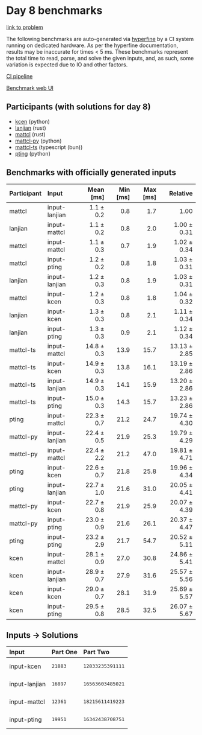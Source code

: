 # Day 8 benchmarks

[link to problem](https://adventofcode.com/2023/day/8)

The following benchmarks are auto-generated via
[hyperfine](https://github.com/sharkdp/hyperfine) by a CI system running on
dedicated hardware. As per the hyperfine documentation, results may be
inaccurate for times < 5 ms. These benchmarks represent the total time to read,
parse, and solve the given inputs, and, as such, some variation is expected due
to IO and other factors.

[CI pipeline](http://ci.papercode.net:8080/teams/main/pipelines/aoc2023)

[Benchmark web UI](https://aoc.ancalagon.black)


## Participants (with solutions for day 8)

- [kcen](https://github.com/kcen/aoc2023) (python)
- [lanjian](https://github.com/lanjian/aoc-2023) (rust)
- [mattcl](https://github.com/mattcl/aoc2023) (rust)
- [mattcl-py](https://github.com/mattcl/aoc2023-py) (python)
- [mattcl-ts](https://github.com/mattcl/aoc2023-js) (typescript (bun))
- [pting](https://github.com/pting/aoc2023) (python)


## Benchmarks with officially generated inputs

| Participant | Input | Mean [ms] | Min [ms] | Max [ms] | Relative |
|:---|:---|---:|---:|---:|---:|
| mattcl | input-lanjian | 1.1 ± 0.2 | 0.8 | 1.7 | 1.00 |
| lanjian | input-mattcl | 1.1 ± 0.2 | 0.8 | 2.0 | 1.00 ± 0.31 |
| mattcl | input-mattcl | 1.1 ± 0.3 | 0.7 | 1.9 | 1.02 ± 0.34 |
| mattcl | input-pting | 1.2 ± 0.2 | 0.8 | 1.8 | 1.03 ± 0.31 |
| lanjian | input-lanjian | 1.2 ± 0.3 | 0.8 | 1.9 | 1.03 ± 0.31 |
| mattcl | input-kcen | 1.2 ± 0.3 | 0.8 | 1.8 | 1.04 ± 0.32 |
| lanjian | input-kcen | 1.3 ± 0.3 | 0.8 | 2.1 | 1.11 ± 0.34 |
| lanjian | input-pting | 1.3 ± 0.3 | 0.9 | 2.1 | 1.12 ± 0.34 |
| mattcl-ts | input-mattcl | 14.8 ± 0.3 | 13.9 | 15.7 | 13.13 ± 2.85 |
| mattcl-ts | input-kcen | 14.9 ± 0.3 | 13.8 | 16.1 | 13.19 ± 2.86 |
| mattcl-ts | input-lanjian | 14.9 ± 0.3 | 14.1 | 15.9 | 13.20 ± 2.86 |
| mattcl-ts | input-pting | 15.0 ± 0.3 | 14.3 | 15.7 | 13.23 ± 2.86 |
| pting | input-mattcl | 22.3 ± 0.7 | 21.2 | 24.7 | 19.74 ± 4.30 |
| mattcl-py | input-lanjian | 22.4 ± 0.5 | 21.9 | 25.3 | 19.79 ± 4.29 |
| mattcl-py | input-mattcl | 22.4 ± 2.2 | 21.2 | 47.0 | 19.81 ± 4.71 |
| pting | input-kcen | 22.6 ± 0.7 | 21.8 | 25.8 | 19.96 ± 4.34 |
| pting | input-lanjian | 22.7 ± 1.0 | 21.6 | 31.0 | 20.05 ± 4.41 |
| mattcl-py | input-kcen | 22.7 ± 0.8 | 21.9 | 25.9 | 20.07 ± 4.39 |
| mattcl-py | input-pting | 23.0 ± 0.9 | 21.6 | 26.1 | 20.37 ± 4.47 |
| pting | input-pting | 23.2 ± 2.9 | 21.7 | 54.7 | 20.52 ± 5.11 |
| kcen | input-mattcl | 28.1 ± 0.9 | 27.0 | 30.8 | 24.86 ± 5.41 |
| kcen | input-lanjian | 28.9 ± 0.7 | 27.9 | 31.6 | 25.57 ± 5.56 |
| kcen | input-kcen | 29.0 ± 0.7 | 28.1 | 31.9 | 25.69 ± 5.57 |
| kcen | input-pting | 29.5 ± 0.8 | 28.5 | 32.5 | 26.07 ± 5.67 |


## Inputs -> Solutions

| Input | Part One | Part Two |
|:---|:---|:---|
|input-kcen|<pre>21883</pre>|<pre>12833235391111</pre>|
|input-lanjian|<pre>16897</pre>|<pre>16563603485021</pre>|
|input-mattcl|<pre>12361</pre>|<pre>18215611419223</pre>|
|input-pting|<pre>19951</pre>|<pre>16342438708751</pre>|